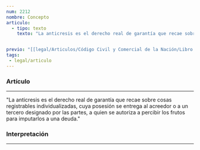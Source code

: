 ```yaml
---
num: 2212
nombre: Concepto
articulo: 
  - tipo: texto
    texto: "La anticresis es el derecho real de garantía que recae sobre cosas registrables individualizadas, cuya posesión se entrega al acreedor o a un tercero designado por las partes, a quien se autoriza a percibir los frutos para imputarlos a una deuda."


previo: "[[legal/Articulos/Código Civil y Comercial de la Nación/Libro Cuarto/Título 12/Capítulo 3/Capítulo 3, Anticresis.md|Capítulo 3, Anticresis]]"
tags: 
 - legal/articulo
---
```

### Artículo
---
"La anticresis es el derecho real de garantía que recae sobre cosas registrables individualizadas, cuya posesión se entrega al acreedor o a un tercero designado por las partes, a quien se autoriza a percibir los frutos para imputarlos a una deuda."

### Interpretación
---
